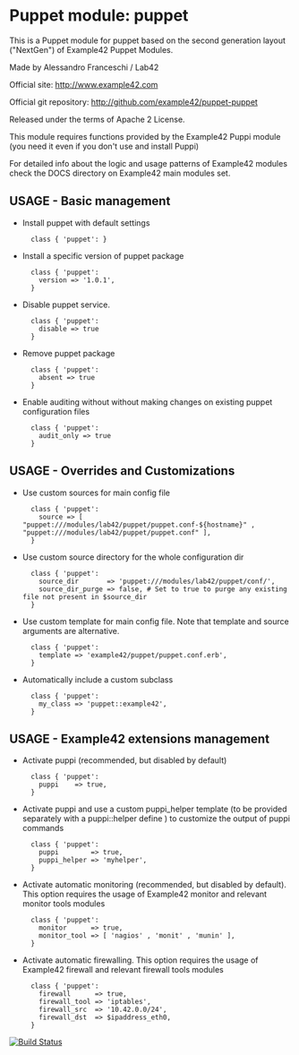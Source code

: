 # Puppet module: puppet

This is a Puppet module for puppet based on the second generation layout ("NextGen") of Example42 Puppet Modules.

Made by Alessandro Franceschi / Lab42

Official site: http://www.example42.com

Official git repository: http://github.com/example42/puppet-puppet

Released under the terms of Apache 2 License.

This module requires functions provided by the Example42 Puppi module (you need it even if you don't use and install Puppi)

For detailed info about the logic and usage patterns of Example42 modules check the DOCS directory on Example42 main modules set.

## USAGE - Basic management

* Install puppet with default settings

        class { 'puppet': }

* Install a specific version of puppet package

        class { 'puppet':
          version => '1.0.1',
        }

* Disable puppet service.

        class { 'puppet':
          disable => true
        }

* Remove puppet package

        class { 'puppet':
          absent => true
        }

* Enable auditing without without making changes on existing puppet configuration files

        class { 'puppet':
          audit_only => true
        }


## USAGE - Overrides and Customizations
* Use custom sources for main config file 

        class { 'puppet':
          source => [ "puppet:///modules/lab42/puppet/puppet.conf-${hostname}" , "puppet:///modules/lab42/puppet/puppet.conf" ], 
        }


* Use custom source directory for the whole configuration dir

        class { 'puppet':
          source_dir       => 'puppet:///modules/lab42/puppet/conf/',
          source_dir_purge => false, # Set to true to purge any existing file not present in $source_dir
        }

* Use custom template for main config file. Note that template and source arguments are alternative. 

        class { 'puppet':
          template => 'example42/puppet/puppet.conf.erb',
        }

* Automatically include a custom subclass

        class { 'puppet':
          my_class => 'puppet::example42',
        }


## USAGE - Example42 extensions management 
* Activate puppi (recommended, but disabled by default)

        class { 'puppet':
          puppi    => true,
        }

* Activate puppi and use a custom puppi_helper template (to be provided separately with a puppi::helper define ) to customize the output of puppi commands 

        class { 'puppet':
          puppi        => true,
          puppi_helper => 'myhelper', 
        }

* Activate automatic monitoring (recommended, but disabled by default). This option requires the usage of Example42 monitor and relevant monitor tools modules

        class { 'puppet':
          monitor      => true,
          monitor_tool => [ 'nagios' , 'monit' , 'munin' ],
        }

* Activate automatic firewalling. This option requires the usage of Example42 firewall and relevant firewall tools modules

        class { 'puppet':       
          firewall      => true,
          firewall_tool => 'iptables',
          firewall_src  => '10.42.0.0/24',
          firewall_dst  => $ipaddress_eth0,
        }


[![Build Status](https://travis-ci.org/example42/puppet-puppet.png?branch=master)](https://travis-ci.org/example42/puppet-puppet)
